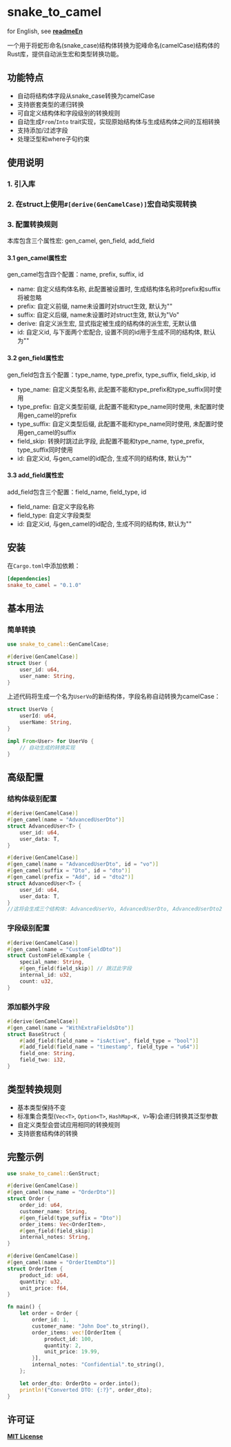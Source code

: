 # snake_to_camel
for English, see **[readmeEn](readmeEn.md)**

一个用于将蛇形命名(snake_case)结构体转换为驼峰命名(camelCase)结构体的Rust库，提供自动派生宏和类型转换功能。

## 功能特点
- 自动将结构体字段从snake_case转换为camelCase
- 支持嵌套类型的递归转换
- 可自定义结构体和字段级别的转换规则
- 自动生成`From`/`Into` trait实现，实现原始结构体与生成结构体之间的互相转换
- 支持添加/过滤字段
- 处理泛型和where子句约束

## 使用说明
### 1. 引入库
### 2. 在struct上使用`#[derive(GenCamelCase)]`宏自动实现转换
### 3. 配置转换规则
本库包含三个属性宏: gen_camel, gen_field, add_field
#### 3.1 gen_camel属性宏
gen_camel包含四个配置：name, prefix, suffix, id
 - name: 自定义结构体名称, 此配置被设置时, 生成结构体名称时prefix和suffix将被忽略
 - prefix: 自定义前缀, name未设置时对struct生效, 默认为""
 - suffix: 自定义后缀, name未设置时对struct生效, 默认为"Vo"
 - derive: 自定义派生宏, 显式指定被生成的结构体的派生宏, 无默认值
 - id: 自定义id, 与下面两个宏配合, 设置不同的id用于生成不同的结构体, 默认为""
#### 3.2 gen_field属性宏
gen_field包含五个配置：type_name, type_prefix, type_suffix, field_skip, id
 - type_name: 自定义类型名称, 此配置不能和type_prefix和type_suffix同时使用
 - type_prefix: 自定义类型前缀, 此配置不能和type_name同时使用, 未配置时使用gen_camel的prefix
 - type_suffix: 自定义类型后缀, 此配置不能和type_name同时使用, 未配置时使用gen_camel的suffix
 - field_skip: 转换时跳过此字段, 此配置不能和type_name, type_prefix, type_suffix同时使用
 - id: 自定义id, 与gen_camel的id配合, 生成不同的结构体, 默认为""
#### 3.3 add_field属性宏
add_field包含三个配置：field_name, field_type, id
 - field_name: 自定义字段名称
 - field_type: 自定义字段类型
 - id: 自定义id, 与gen_camel的id配合, 生成不同的结构体, 默认为""

## 安装
在`Cargo.toml`中添加依赖：
```toml
[dependencies]
snake_to_camel = "0.1.0"
```

## 基本用法

### 简单转换
```rust
use snake_to_camel::GenCamelCase;

#[derive(GenCamelCase)]
struct User {
    user_id: u64,
    user_name: String,
}
```

上述代码将生成一个名为`UserVo`的新结构体，字段名称自动转换为camelCase：
```rust
struct UserVo {
    userId: u64,
    userName: String,
}

impl From<User> for UserVo {
    // 自动生成的转换实现
}
```

## 高级配置

### 结构体级别配置
```rust
#[derive(GenCamelCase)]
#[gen_camel(name = "AdvancedUserDto")]
struct AdvancedUser<T> {
    user_id: u64,
    user_data: T,
}
```

```rust
#[derive(GenCamelCase)]
#[gen_camel(name = "AdvancedUserDto", id = "vo")]
#[gen_camel(suffix = "Dto", id = "dto")]
#[gen_camel(prefix = "Add", id = "dto2")]
struct AdvancedUser<T> {
    user_id: u64,
    user_data: T,
}
//这将会生成三个结构体: AdvancedUserVo, AdvancedUserDto, AdvancedUserDto2
```

### 字段级别配置
```rust
#[derive(GenCamelCase)]
#[gen_camel(name = "CustomFieldDto")]
struct CustomFieldExample {
    special_name: String,
    #[gen_field(field_skip)] // 跳过此字段
    internal_id: u32,
    count: u32,
}
```

### 添加额外字段
```rust
#[derive(GenCamelCase)]
#[gen_camel(name = "WithExtraFieldsDto")]
struct BaseStruct {
    #[add_field(field_name = "isActive", field_type = "bool")]
    #[add_field(field_name = "timestamp", field_type = "u64")]
    field_one: String,
    field_two: i32,
}
```

## 类型转换规则
- 基本类型保持不变
- 标准集合类型(`Vec<T>`, `Option<T>`, `HashMap<K, V>`等)会递归转换其泛型参数
- 自定义类型会尝试应用相同的转换规则
- 支持嵌套结构体的转换

## 完整示例
```rust
use snake_to_camel::GenStruct;

#[derive(GenCamelCase)]
#[gen_camel(new_name = "OrderDto")]
struct Order {
    order_id: u64,
    customer_name: String,
    #[gen_field(type_suffix = "Dto")]
    order_items: Vec<OrderItem>,
    #[gen_field(field_skip)]
    internal_notes: String,
}

#[derive(GenCamelCase)]
#[gen_camel(name = "OrderItemDto")]
struct OrderItem {
    product_id: u64,
    quantity: u32,
    unit_price: f64,
}

fn main() {
    let order = Order {
        order_id: 1,
        customer_name: "John Doe".to_string(),
        order_items: vec![OrderItem {
            product_id: 100,
            quantity: 2,
            unit_price: 19.99,
        }],
        internal_notes: "Confidential".to_string(),
    };

    let order_dto: OrderDto = order.into();
    println!("Converted DTO: {:?}", order_dto);
}
```

## 许可证
**[MIT License](license)**